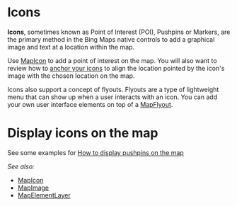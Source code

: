 # Icons

**Icons**, sometimes known as Point of Interest (POI), Pushpins or Markers, are the primary method in the Bing Maps native controls to add
a graphical image and text at a location within the map.

Use [MapIcon](../map-control-api/MapIcon-class) to add a point of interest on the map. You will also want to review how to [anchor your icons](anchoring-mapIcons.md) to
align the location pointed by the icon's image with the chosen location on the map.

Icons also support a concept of flyouts.  Flyouts are a type of lightweight menu that can show up when a user interacts with an icon. You
can add your own user interface elements on top of a [MapFlyout](display-flyout).

# Display icons on the map

See some examples for [How to display pushpins on the map](display-points-of-interest)

_See also:_

* [MapIcon](../map-control-api/MapIcon-class)
* [MapImage](../map-control-api/MapImage-class)
* [MapElementLayer](../map-control-api/MapElementLayer-class)

